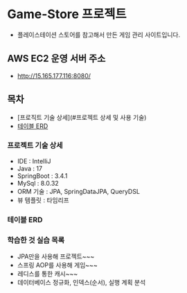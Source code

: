 # Game-Store 프로젝트
- 플레이스테이션 스토어를 참고해서 만든 게임 관리 사이트입니다.

## AWS EC2 운영 서버 주소
- http://15.165.177.116:8080/

## 목차
- [프로직트 기술 상세](#프로젝트 상세 및 사용 기술)
- [테이블 ERD](#테이블-ERD)

### 프로젝트 기술 상세
- IDE : IntelliJ
- Java : 17
- SpringBoot : 3.4.1
- MySql : 8.0.32
- ORM 기술 : JPA, SpringDataJPA, QueryDSL
- 뷰 템플릿 : 타임리프

### 테이블 ERD

### 학습한 것 실습 목록
- JPA만을 사용해 프로젝트~~~
- 스프링 AOP를 사용해 게임~~~
- 레디스를 통한 캐시~~~
- 데이터베이스 정규화, 인덱스(순서), 실행 계획 분석
